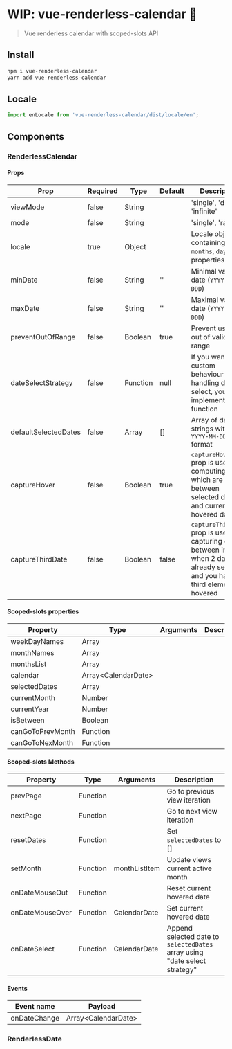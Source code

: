 # WIP: vue-renderless-calendar 📆

> Vue renderless calendar with scoped-slots API

## Install

```bash
npm i vue-renderless-calendar
yarn add vue-renderless-calendar
```

## Locale

```javascript
import enLocale from 'vue-renderless-calendar/dist/locale/en';
```


## Components

### RenderlessCalendar

#### Props

| Prop                 | Required    | Type       | Default | Description
|----------------------|-------------|------------|---------| ---------------------------------
| viewMode             | false       | String     |         | 'single', 'double', 'infinite'
| mode                 | false       | String     |         | 'single', 'range'
| locale               | true        | Object     |         | Locale object containing `months`, `days` properties
| minDate              | false       | String     | ''      | Minimal valid date (`YYYY-MM-DDD`)
| maxDate              | false       | String     | ''      | Maximal valid date (`YYYY-MM-DDD`)
| preventOutOfRange    | false       | Boolean    | true    | Prevent user go out of valid dates range
| dateSelectStrategy   | false       | Function   | null    | If you want custom behaviour for handling date select, you can implement this function
| defaultSelectedDates | false       | Array      | []      | Array of date strings with `YYYY-MM-DDD` format
| captureHover         | false       | Boolean    | true    | `captureHover` prop is used for computing dates which are between selected date and current hovered date
| captureThirdDate     | false       | Boolean    | false   | `captureThirdDate` prop is used for capturing dates between in case when 2 dates already selected and you have third element hovered

#### Scoped-slots properties

| Property          | Type                  | Arguments     | Description
|-------------------|-----------------------|---------------|------------
| weekDayNames      | Array                 |               |
| monthNames        | Array                 |               |
| monthsList        | Array                 |               |
| calendar          | Array\<CalendarDate\> |               |
| selectedDates     | Array                 |               |
| currentMonth      | Number                |               |
| currentYear       | Number                |               |
| isBetween         | Boolean               |               |
| canGoToPrevMonth  | Function              |               |
| canGoToNexMonth   | Function              |               |

#### Scoped-slots Methods
| Property          | Type     | Arguments     | Description
|-------------------|----------|---------------|-------------
| prevPage          | Function |               | Go to previous view iteration
| nextPage          | Function |               | Go to next view iteration
| resetDates        | Function |               | Set `selectedDates` to []
| setMonth          | Function | monthListItem | Update views current active month
| onDateMouseOut    | Function |               | Reset current hovered date
| onDateMouseOver   | Function | CalendarDate  | Set current hovered date
| onDateSelect      | Function | CalendarDate  | Append selected date to `selectedDates` array using "date select strategy"

#### Events

| Event name   | Payload
|--------------|------------------------
| onDateChange | Array\<CalendarDate\>

### RenderlessDate

